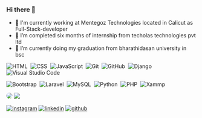 ### Hi there 👋


- 🔭 I'm currently working at Mentegoz Technologies located in Calicut as Full-Stack-developer
- 🔭 I’m completed  six months of internship from techolas technologies pvt ltd
- 🌱 I’m currently doing my graduation from bharathidasan university in bsc







![HTML](https://img.shields.io/badge/-HTML-ccc?style=flat&logo=HTML5)&nbsp;
![CSS](https://img.shields.io/badge/-CSS-ccc?style=flat&logo=CSS3&logoColor=1572B6)&nbsp;
![JavaScript](https://img.shields.io/badge/-JavaScript-999?style=flat&logo=javascript)&nbsp;
![Git](https://img.shields.io/badge/-Git-ccc?style=flat&logo=git&logoColor=red)&nbsp;
![GitHub](https://img.shields.io/badge/-GitHub-ccc?style=flat&logo=github&logoColor=black)&nbsp;
![Django](https://img.shields.io/badge/-Django-ccc?style=flat&logo=django&logoColor=black)&nbsp;
![Visual Studio Code](https://img.shields.io/badge/-V%20S%20Code-ccc?style=flat&logo=visual-studio-code&logoColor=blue)&nbsp;


![Bootstrap](https://img.shields.io/badge/-bootstrap-ccc?style=flat&logo=bootstrap&logoColor=blue)&nbsp;
![Laravel](https://img.shields.io/badge/-GitHub-ccc?style=flat&logo=laravel&logoColor=blue)&nbsp;
![MySQL](https://img.shields.io/badge/-MySql-ccc?style=flat&logo=mysql&logoColor=black)&nbsp;
![Python](https://img.shields.io/badge/-python-ccc?style=flat&logo=python&logoColor=blue)&nbsp;
![PHP](https://img.shields.io/badge/-PHP-ccc?style=flat&logo=php&logoColor=bluedark)&nbsp;
![Xammp](https://img.shields.io/badge/-Xampp-ccc?style=flat&logo=Xampp&logoColor=#FB7923)&nbsp;








<img style="border-radius: 50%;" src="https://github-readme-stats.vercel.app/api?username=adil-shabab&show_icons=true&theme=radical" />
<img src="https://github-readme-stats.vercel.app/api/top-langs/?username=adil-shabab&layout=compact" />


  
    

    


<a href="https://www.instagram.com/adil___shabab_/" >![instagram](https://user-images.githubusercontent.com/101416092/184023499-e626622a-9f13-44f5-bce5-cd546e995166.png)</a>
<a href="https://www.linkedin.com/in/adil-shabab-1948b2233/" >![linkedin](https://user-images.githubusercontent.com/101416092/184024571-46ac68aa-eb3a-4476-b06c-90e7017f280a.png)</a>
<a  href="https://github.com/adil-shabab" >![github](https://user-images.githubusercontent.com/101416092/184024902-37af6ead-6ed5-44e5-8496-642653831c70.png)</a>
    

